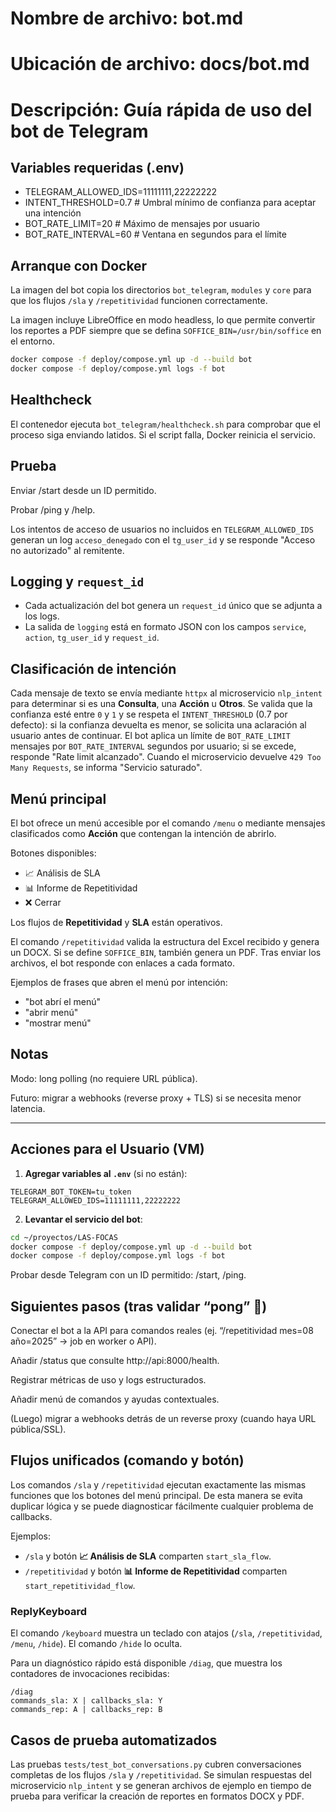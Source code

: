 # Nombre de archivo: bot.md

# Ubicación de archivo: docs/bot.md

# Descripción: Guía rápida de uso del bot de Telegram

## Variables requeridas (.env)
- TELEGRAM_ALLOWED_IDS=11111111,22222222
- INTENT_THRESHOLD=0.7  # Umbral mínimo de confianza para aceptar una intención
- BOT_RATE_LIMIT=20       # Máximo de mensajes por usuario
- BOT_RATE_INTERVAL=60    # Ventana en segundos para el límite

## Arranque con Docker

La imagen del bot copia los directorios `bot_telegram`, `modules` y `core` para
que los flujos `/sla` y `/repetitividad` funcionen correctamente.

La imagen incluye LibreOffice en modo headless, lo que permite convertir los
reportes a PDF siempre que se defina `SOFFICE_BIN=/usr/bin/soffice` en el
entorno.

```bash
docker compose -f deploy/compose.yml up -d --build bot
docker compose -f deploy/compose.yml logs -f bot
```

## Healthcheck

El contenedor ejecuta `bot_telegram/healthcheck.sh` para comprobar que el proceso siga enviando latidos. Si el script falla, Docker reinicia el servicio.

## Prueba

Enviar /start desde un ID permitido.

Probar /ping y /help.

Los intentos de acceso de usuarios no incluidos en `TELEGRAM_ALLOWED_IDS` generan un log `acceso_denegado` con el `tg_user_id` y se responde "Acceso no autorizado" al remitente.

## Logging y `request_id`

- Cada actualización del bot genera un `request_id` único que se adjunta a los logs.
- La salida de `logging` está en formato JSON con los campos `service`, `action`, `tg_user_id` y `request_id`.

## Clasificación de intención

Cada mensaje de texto se envía mediante `httpx` al microservicio `nlp_intent` para determinar si es una **Consulta**, una **Acción** u **Otros**.
Se valida que la confianza esté entre `0` y `1` y se respeta el `INTENT_THRESHOLD` (0.7 por defecto): si la confianza devuelta es menor, se solicita una aclaración al usuario antes de continuar.
El bot aplica un límite de `BOT_RATE_LIMIT` mensajes por `BOT_RATE_INTERVAL` segundos por usuario; si se excede, responde "Rate limit alcanzado".
Cuando el microservicio devuelve `429 Too Many Requests`, se informa "Servicio saturado".

## Menú principal

El bot ofrece un menú accesible por el comando `/menu` o mediante mensajes clasificados como **Acción** que contengan la intención de abrirlo.

Botones disponibles:

- 📈 Análisis de SLA
- 📊 Informe de Repetitividad
- ❌ Cerrar

Los flujos de **Repetitividad** y **SLA** están operativos.

El comando `/repetitividad` valida la estructura del Excel recibido y genera un
DOCX. Si se define `SOFFICE_BIN`, también genera un PDF. Tras enviar los
archivos, el bot responde con enlaces a cada formato.

Ejemplos de frases que abren el menú por intención:

- "bot abrí el menú"
- "abrir menú"
- "mostrar menú"

## Notas

Modo: long polling (no requiere URL pública).

Futuro: migrar a webhooks (reverse proxy + TLS) si se necesita menor latencia.

______________________________________________________________________

## Acciones para el Usuario (VM)

1. **Agregar variables al `.env`** (si no están):

```
TELEGRAM_BOT_TOKEN=tu_token
TELEGRAM_ALLOWED_IDS=11111111,22222222
```

2. **Levantar el servicio del bot**:

```bash
cd ~/proyectos/LAS-FOCAS
docker compose -f deploy/compose.yml up -d --build bot
docker compose -f deploy/compose.yml logs -f bot
```

Probar desde Telegram con un ID permitido: /start, /ping.

## Siguientes pasos (tras validar “pong” 🏓)

Conectar el bot a la API para comandos reales (ej. “/repetitividad mes=08 año=2025” → job en worker o API).

Añadir /status que consulte http://api:8000/health.

Registrar métricas de uso y logs estructurados.

Añadir menú de comandos y ayudas contextuales.

(Luego) migrar a webhooks detrás de un reverse proxy (cuando haya URL pública/SSL).

## Flujos unificados (comando y botón)

Los comandos `/sla` y `/repetitividad` ejecutan exactamente las mismas funciones que los botones del menú principal. De esta manera se evita duplicar lógica y se puede diagnosticar fácilmente cualquier problema de callbacks.

Ejemplos:

- `/sla` y botón **📈 Análisis de SLA** comparten `start_sla_flow`.
- `/repetitividad` y botón **📊 Informe de Repetitividad** comparten `start_repetitividad_flow`.

### ReplyKeyboard

El comando `/keyboard` muestra un teclado con atajos (`/sla`, `/repetitividad`, `/menu`, `/hide`).
El comando `/hide` lo oculta.

Para un diagnóstico rápido está disponible `/diag`, que muestra los contadores de invocaciones recibidas:

```
/diag
commands_sla: X | callbacks_sla: Y
commands_rep: A | callbacks_rep: B
```

## Casos de prueba automatizados

Las pruebas `tests/test_bot_conversations.py` cubren conversaciones completas de los flujos `/sla` y `/repetitividad`.
Se simulan respuestas del microservicio `nlp_intent` y se generan archivos de ejemplo en tiempo de prueba para verificar la creación de reportes en formatos DOCX y PDF.
